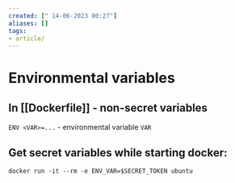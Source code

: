 ```yaml
---
created: [" 14-06-2023 00:27"]
aliases: []
tags:
- article/
---
```


# Environmental variables

## In [[Dockerfile]] - non-secret variables
`ENV <VAR>=...` - environmental variable `VAR`

## Get secret variables while starting docker:
```{bash}
docker run -it --rm -e ENV_VAR=$SECRET_TOKEN ubuntu
```

